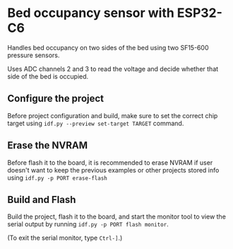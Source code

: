 # Bed occupancy sensor with ESP32-C6

Handles bed occupancy on two sides of the bed using two SF15-600 pressure sensors.

Uses ADC channels 2 and 3 to read the voltage and decide whether that side of the bed is occupied. 

## Configure the project

Before project configuration and build, make sure to set the correct chip target using `idf.py --preview set-target TARGET` command.

## Erase the NVRAM

Before flash it to the board, it is recommended to erase NVRAM if user doesn't want to keep the previous examples or other projects stored info using `idf.py -p PORT erase-flash`

## Build and Flash

Build the project, flash it to the board, and start the monitor tool to view the serial output by running `idf.py -p PORT flash monitor`.

(To exit the serial monitor, type ``Ctrl-]``.)
